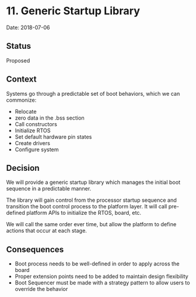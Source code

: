 # 11. Generic Startup Library

Date: 2018-07-06

## Status

Proposed

## Context

Systems go through a predictable set of boot behaviors, which we can commonize:

* Relocate
* zero data in the .bss section
* Call constructors
* Initialize RTOS
* Set default hardware pin states
* Create drivers
* Configure system

## Decision

We will provide a generic startup library which manages the initial boot sequence in a predictable manner.

The library will gain control from the processor startup sequence and transition the boot control process to the platform layer. It will call pre-defined platform APIs to initialize the RTOS, board, etc.

We will call the same order ever time, but allow the platform to define actions that occur at each stage.

## Consequences

* Boot process needs to be well-defined in order to apply across the board
* Proper extension points need to be added to maintain design flexibility
* Boot Sequencer must be made with a strategy pattern to allow users to override the behavior

